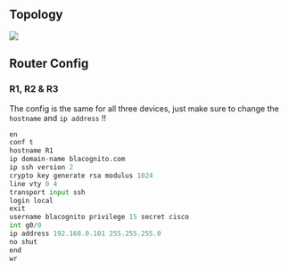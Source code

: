 ## Topology
![](general.png)


## Router Config
### R1, R2 & R3
The config is the same for all three devices, just make sure to change the `hostname` and `ip address` !!
```python
en
conf t
hostname R1
ip domain-name blacognito.com
ip ssh version 2
crypto key generate rsa modulus 1024
line vty 0 4
transport input ssh
login local
exit
username blacognito privilege 15 secret cisco
int g0/0
ip address 192.168.0.101 255.255.255.0
no shut
end
wr
```

